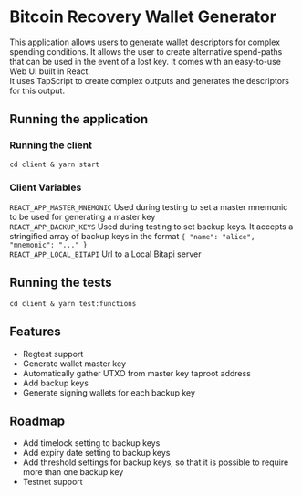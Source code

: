 # Bitcoin Recovery Wallet Generator

This application allows users to generate wallet descriptors for complex spending conditions. It allows the user to create alternative spend-paths that can be used in the event of a lost key. It comes with an easy-to-use Web UI built in React.  
It uses TapScript to create complex outputs and generates the descriptors for this output.

## Running the application

### Running the client  
`cd client & yarn start`

### Client Variables
`REACT_APP_MASTER_MNEMONIC` Used during testing to set a master mnemonic to be used for generating a master key  
`REACT_APP_BACKUP_KEYS` Used during testing to set backup keys. It accepts a stringified array of backup keys in the format `{ "name": "alice", "mnemonic": "..." }`  
`REACT_APP_LOCAL_BITAPI` Url to a Local Bitapi server

## Running the tests
`cd client & yarn test:functions`

## Features

- Regtest support
- Generate wallet master key
- Automatically gather UTXO from master key taproot address
- Add backup keys
- Generate signing wallets for each backup key

## Roadmap

- Add timelock setting to backup keys
- Add expiry date setting to backup keys
- Add threshold settings for backup keys, so that it is possible to require more than one backup key
- Testnet support

